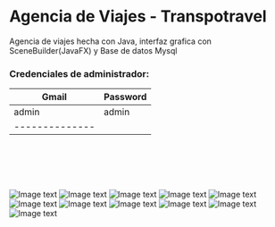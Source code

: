 # Agencia de Viajes - Transpotravel
Agencia de viajes hecha con Java, interfaz grafica con SceneBuilder(JavaFX) y Base de datos Mysql

### Credenciales de administrador:
| Gmail| Password|
| ----- | ---- |
|  admin | admin |
| -------------- |
<br/><br/>
<br/>
<br/>

![Image text](https://github.com/IGprojects/Agencia_de_Viajes-Transpotravel/blob/main/assets/Captura1.png)
![Image text](https://github.com/IGprojects/Agencia_de_Viajes-Transpotravel/blob/main/assets/Captura2.png)
![Image text](https://github.com/IGprojects/Agencia_de_Viajes-Transpotravel/blob/main/assets/Captura3.png)
![Image text](https://github.com/IGprojects/Agencia_de_Viajes-Transpotravel/blob/main/assets/Captura4.png)
![Image text](https://github.com/IGprojects/Agencia_de_Viajes-Transpotravel/blob/main/assets/Captura5.png)
![Image text](https://github.com/IGprojects/Agencia_de_Viajes-Transpotravel/blob/main/assets/Captura6.png)
![Image text](https://github.com/IGprojects/Agencia_de_Viajes-Transpotravel/blob/main/assets/Captura7.png)
![Image text](https://github.com/IGprojects/Agencia_de_Viajes-Transpotravel/blob/main/assets/Captura8.png)
![Image text](https://github.com/IGprojects/Agencia_de_Viajes-Transpotravel/blob/main/assets/Captura9.png)
![Image text](https://github.com/IGprojects/Agencia_de_Viajes-Transpotravel/blob/main/assets/Captura10.png)
![Image text](https://github.com/IGprojects/Agencia_de_Viajes-Transpotravel/blob/main/assets/Captura11.png)
